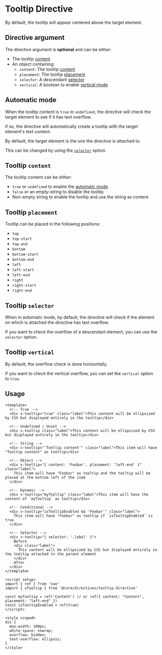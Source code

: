 # Tooltip Directive

By default, the tooltip will appear centered above the target element.

## Directive argument

The directive argument is **optional** and can be either:

- The tooltip [content](#tooltip-content)
- An object containing:
  - `content`: The tooltip [content](#tooltip-content)
  - `placement`: The tooltip [placement](#tooltip-placement)
  - `selector`: A descendant [selector](#tooltip-selector)
  - `vertical`: A boolean to enable [vertical mode](#tooltip-vertical)

## Automatic mode

When the tooltip content is `true` or `undefined`, the directive will check the target element to see if it has text
overflow.

If so, the directive will automatically create a tooltip with the target element's text content.

By default, the target element is the one the directive is attached to.

This can be changed by using the [`selector`](#tooltip-selector) option.

## Tooltip `content`

The tooltip content can be either:

- `true` or `undefined` to enable the [automatic mode](#automatic-mode).
- `false` or an empty-string to disable the tooltip
- Non-empty string to enable the tooltip and use the string as content.

## Tooltip `placement`

Tooltip can be placed in the following positions:

- `top`
- `top-start`
- `top-end`
- `bottom`
- `bottom-start`
- `bottom-end`
- `left`
- `left-start`
- `left-end`
- `right`
- `right-start`
- `right-end`

## Tooltip `selector`

When in automatic mode, by default, the directive will check if the element on which is attached the directive has text
overflow.

If you want to check the overflow of a descendant element, you can use the `selector` option.

## Tooltip `vertical`

By default, the overflow check is done horizontally.

If you want to check the vertical overflow, you can set the `vertical` option to `true`.

## Usage

```vue
<template>
  <!-- True -->
  <div v-tooltip="true" class="label">This content will be ellipsized by CSS but displayed entirely in the tooltip</div>

  <!-- Undefined / Unset -->
  <div v-tooltip class="label">This content will be ellipsized by CSS but displayed entirely in the tooltip</div>

  <!-- String -->
  <div v-tooltip="'Tooltip content'" class="label">This item will have "Tooltip content" as tooltip</div>

  <!-- Object -->
  <div v-tooltip="{ content: 'Foobar', placement: 'left-end' }" class="label">
    This item will have "Foobar" as tooltip and the tooltip will be placed at the bottom left of the item
  </div>

  <!-- Dynamic -->
  <div v-tooltip="myTooltip" class="label">This item will have the content of `myTooltip` as tooltip</div>

  <!-- Conditional -->
  <div v-tooltip="isTooltipEnabled && 'Foobar'" class="label">
    This item will have "Foobar" as tooltip if `isTooltipEnabled` is true
  </div>

  <!-- Selector -->
  <div v-tooltip="{ selector: '.label' }">
    Before
    <div class="label">
      This content will be ellipsized by CSS but displayed entirely in the tooltip attached to the parent element
    </div>
    After
  </div>
</template>

<script setup>
import { ref } from 'vue'
import { vTooltip } from '@core/directives/tooltip.directive'

const myTooltip = ref('Content') // or ref({ content: "Content", placement: "left-end" })
const isTooltipEnabled = ref(true)
</script>

<style scoped>
div {
  max-width: 100px;
  white-space: nowrap;
  overflow: hidden;
  text-overflow: ellipsis;
}
</style>
```
